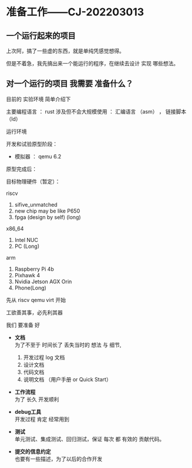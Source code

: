 # 准备工作——CJ-202203013

## 一个运行起来的项目

上次阿，搞了一些虚的东西，就是单纯凭感觉想得。

但是不着急，我先搞出来一个能运行的程序，在继续去设计 实现 哪些想法。

## 对一个运行的项目 我需要 准备什么？

目前的 实验环境 简单介绍下

主要编程语言 ： rust 
涉及但不会大规模使用 ： 汇编语言 （asm） ， 链接脚本 （ld）

运行环境

开发和试验原型阶段：

* 模拟器 ： qemu 6.2

原型完成后：

目标物理硬件（暂定）：

riscv 
1. sifive_unmatched  
2. new chip may be like P650
3. fpga (design by self) (long)

x86_64 
1. Intel NUC
2. PC (Long)

arm  
1. Raspberry Pi 4b
2. Pixhawk 4
3. Nvidia Jetson AGX Orin
4. Phone(Long)

先从 riscv qemu virt 开始

工欲善其事，必先利其器

我们 要准备 好 

* __文档__  
    为了不至于 时间长了 丢失当时的 想法 与 细节,
    1. 开发过程 log 文档
    2. 设计文档
    3. 代码文档
    4. 说明文档 （用户手册 or Quick Start）

* __工作流程__  
    为了 长久 开发顺利

* __debug工具__  
    开发过程 肯定 经常用到

* __测试__  
    单元测试、集成测试、回归测试，保证 每次 都 有效的 贡献代码。

* __提交的信息约定__  
    也要有一些描述，为了以后的合作开发

